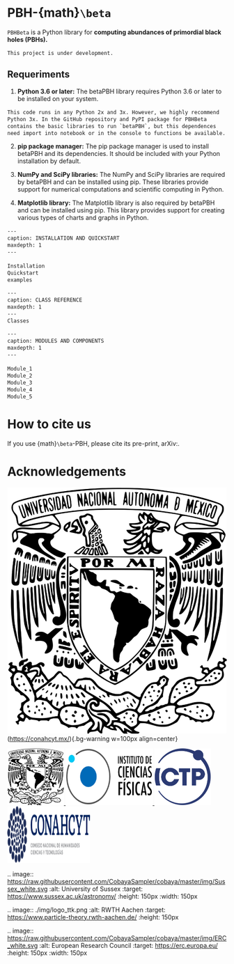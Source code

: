 # PBH-{math}`\beta`

`PBHBeta` is a Python library for **computing abundances of primordial black holes 
(PBHs).** 


```{warning}
This project is under development.
```

## Requeriments

1. **Python 3.6 or later:** The betaPBH library requires Python 3.6 or later to be installed on your system.

```{note}
This code runs in any Python 2x and 3x. However, we highly recommend Python 3x. In the GitHub repository and PyPI package for PBHBeta contains the basic libraries to run `betaPBH`, but this dependences need import into notebook or in the console to functions be available.
```

2. **pip package manager:** The pip package manager is used to install betaPBH and its dependencies. It should be included with your Python installation by default.

3. **NumPy and SciPy libraries:** The NumPy and SciPy libraries are required by betaPBH and can be installed using pip. These libraries provide support for numerical computations and scientific computing in Python.

4. **Matplotlib library:** The Matplotlib library is also required by betaPBH and can be installed using pip. This library provides support for creating various types of charts and graphs in Python.


```{toctree}
---
caption: INSTALLATION AND QUICKSTART
maxdepth: 1
---

Installation
Quickstart
examples
```

```{toctree}
---
caption: CLASS REFERENCE
maxdepth: 1 
---
Classes
```

```{toctree}
---
caption: MODULES AND COMPONENTS
maxdepth: 1
---

Module_1
Module_2
Module_3
Module_4
Module_5
```


# How to cite us

If you use {math}`\beta`-PBH, please cite its pre-print, arXiv:.


# Acknowledgements

![UNAM](img/UNAM.png)(https://conahcyt.mx/){.bg-warning w=100px align=center}


<a href="https://www.unam.mx/" target="_blank">
<img src="img/UNAM.png" alt="UNAM" height="130px" width="130px" class="bg-primary">
</a>
<a href="https://www.fis.unam.mx/" target="_blank">
<img src="img/ICF.png" alt="ICF" height="130px" width="200px" class="bg-primary">
</a>
<a href="https://www.ictp.it/" target="_blank">
<img src="img/ICTP.svg" target="" alt="ICTP" height="130px" width="130px" class="bg-primary">
</a>
<a href="https://conahcyt.mx/" target="_blank">
<img src="img/CONAHCYT.svg" alt="CONAHCYT" height="130px" width="190px" class="bg-primary">
</a>

.. image:: https://raw.githubusercontent.com/CobayaSampler/cobaya/master/img/Sussex_white.svg
   :alt: University of Sussex
   :target: https://www.sussex.ac.uk/astronomy/
   :height: 150px
   :width: 150px

.. image:: ./img/logo_ttk.png
   :alt: RWTH Aachen
   :target: https://www.particle-theory.rwth-aachen.de/
   :height: 150px

.. image:: https://raw.githubusercontent.com/CobayaSampler/cobaya/master/img/ERC_white.svg
   :alt: European Research Council
   :target: https://erc.europa.eu/
   :height: 150px
   :width: 150px
